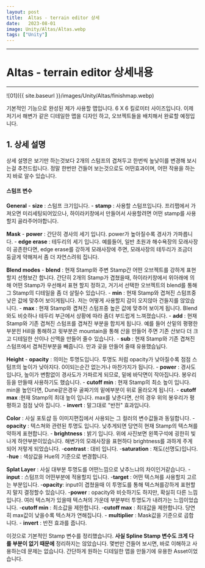 ```yaml
---
layout: post
title:  Altas - terrain editor 상세
date:   2023-08-01
image: Unity/Altas/Altas.webp
tags: ["Unity"]
---
```




---
# Altas - terrain editor 상세내용
---

![01]({{ site.baseurl }}/images/Unity/Altas/finishmap.webp)

기본적인 기능으로 완성된 제가 사용할 맵입니다. 6 X 6 킬로미터 사이즈입니다.
이제 저기서 해변가 같은 디테일한 맵을 디자인 하고, 오브젝트들을 배치해서 완료할 예정입니다.

## 1. 상세 설명
상세 설명은 보기만 하는것보다 2개의 스텀프의 겹쳐두고 한번씩 높낮이를 변경해 보시는걸 추천드립니다. 정말 한번만 건들어 보는것으로도 어떤효과이며, 어떤 작용을 하는지 바로 알수 있습니다.

#### 스텀프 변수

**General**
        - **size** : 스텀프 크기입니다.
        - **stamp** : 사용할 스텀프입니다. 프리팹에서 가져오면 미리세팅되어있으나, 하이라키창에서 만들어서 사용할려면 어떤 stamp를 사용할지 골라주어야합니다.

**Mask**
        - **power** : 간단히 경사의 세기 입니다. power가 높아질수록 경사가 가파릅니다.
        - **edge erase** : 테두리의 세기 입니다. 예를들어, 일반 초원과 해수욕장의 모래사장이 공존한다면, edge erase를 강하게 모래사장에 주면, 모래사장의 테두리가 조금더 둥글게 약해져서 좀 더 자연스려워 집니다.

**Blend modes**
        - **blend** : 현재 Stamp와 주변 Stamp간 어떤 오브젝트를 강하게 표현할지 선형보간 합니다. 간단히 2개의 Stamp가 겹쳤을때, 하이라키창에서 위아래에 의해 어떤 Stamp가 우선해서 표현 할지 정하고, 거기서 선택한 오브젝트의 blend를 통해 그 Stamp의 디테일을 좀 더 살릴수 있습니다.
        - **min** : 현재 Stamp와 겹쳐진 스텀프중 낮은 값에 맞추어 보이게됩니다. 저는 어떻게 사용할지 감이 오지않아 건들지를 않았습니다.
        - **max** : 현재 Stamp와 겹쳐진 스텀프중 높은 값에 맞추어 보이게 됩니다. Blend와도 비슷하나 테두리 부근에서 상황에 따라 좀더 부드럽게 느껴졌습니다.
        - **add** : 현재 Stamp와 기존 겹쳐진 스텀프를 겹쳐진 부분을 합치게 됩니다. 예를 들어 산밑의 평평한 부분읜 Hill을 통해하고 윗부분은 mountain을 통해 산을 만들어 주면 기존 산보다 더 크고 디테일한 산이나 산맥을 만들어 줄수 있습니다.
        - **sub** : 현재 Stamp와 기존 겹쳐진 스텀프에서 겹쳐진부분을 빼줍니다. 만과 곶을 만들어 줄때 유용했습닙다. 

**Height**
        - **opacity** : 의미는 투명도입니다. 투명도 처럼 opacity가 낮아질수록 점점 스텀프의 높이가 낮아지다. 0이되는순간 없는거나 마찬가지가 됩니다.
        - **power** : 경사도입니다, 높이가 변함없이 경사도가 가파르게 되므로, 밑에 바닥면이 작아집니다. 봉우리등을 만들때 사용하기도 했습니다.
        - **cutoff min** : 현재 Stamp의 최소 높이 입니다. min을 높인다면, Dune같은경우 골짜기의 밑에부분이 위로 올라오게 됩니다.
        - **cutoff max** :현재 Stamp의 최대 높이 입니다. max를 낮춘다면, 산의 경우 위의 봉우리가 평평하고 점점 낮아 집니다.
        - **invert** : 말그대로 "반전" 효과입니다.

**Color** : 사실 포토샵 등 이미지편집에서 사용되는 그 컬러의 변수값들과 동일합니다.
        - **opacity** : 텍스쳐와 관련된 투명도 입니다. 낮추게되면 당연히 현재 Stamp의 텍스쳐를 약하게 표현합니다.
        - **brightness** : 밝기 입니다. 위에 사진보면 왼쪽구석에 굉한히 빛나게 하얀부분이있습니다. 해변가의 모래사장을 표현하다 brightness를 과하게 주게 되어 저렇게 되었습니다.
        -**contrast** : 대비 입니다.
        -**saturation** : 채도(선명도)입니다.
        -**hue** : 색상값을 Hue의 기준으로 변경합니다.

**Splat Layer** : 사실 대부분 투명도를 어떤느낌으로 낮추느냐의 차이인거같습니다.
        -**input** : 스텀프의 어떤부분에 적용할지 입니다.
        -**target** : 어떤 텍스쳐를 사용할지 고르는 부분입니다.
        -**opacity**: input이 겹쳤을때 이 투명도를 통해 텍스쳐를강하게 표현할지 말지 결정할수 있습니다.
        -**power** : opacity와 비슷하기도 하지만, 확실히 다른 느낌입니다. 여러 텍스쳐가 있을때 텍스쳐의 가운데 부분부터 투명도가 내려가는 느낌이었습니다.
        -**cutoff min** : 최소값을 제한합니다.
        -**cutoff max** : 최대값을 제한합니다. 당연히 max값이 낮을수록 텍스쳐가 연해집니다.
        - **multiplier** :  Mask값을 기준으로 곱합니다. 
        - **invert** : 반전 효과를 줍니다.

이것으로 기본적인 Stamp 변수를 정리했습니다. **사실 Spline Stamp 변수도 크게 다를 부분이 없기 때문에** 정리하지는 않았습니다. 몇번만 건들어 보시면, 바로 이해하고 사용하는데 문제는 없습니다. 간단하게 원하는 디테일한 맵을 만들기에 유용한 Asset이었습니다.